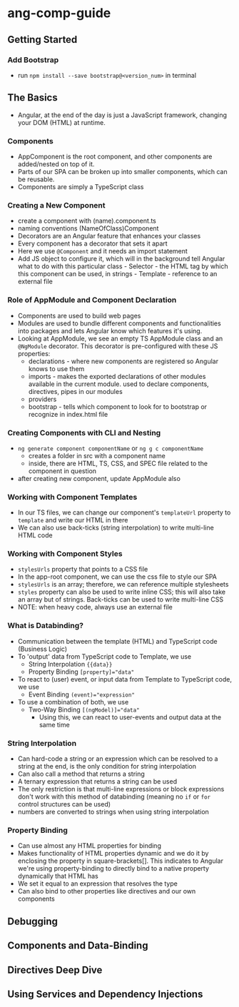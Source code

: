 # ang-comp-guide

## Getting Started
### Add Bootstrap
   - run `npm install --save bootstrap@<version_num>` in terminal


## The Basics
- Angular, at the end of the day is just a JavaScript framework, changing your DOM (HTML) at runtime.
### Components
- AppComponent is the root component, and other components are added/nested on top of it.
- Parts of our SPA can be broken up into smaller components, which can be reusable.
- Components are simply a TypeScript class
### Creating a New Component
- create a component with (name).component.ts
- naming conventions (NameOfClass)Component
- Decorators are an Angular feature that enhances your classes
- Every component has a decorator that sets it apart
- Here we use `@Component` and it needs an import statement
- Add JS object to configure it, which will in the background tell Angular what to do with this particular class
      - Selector - the HTML tag by which this component can be used, in strings
      - Template - reference to an external file
### Role of AppModule and Component Declaration
- Components are used to build web pages
- Modules are used to bundle different components and functionalities into packages and lets Angular know which features it's using.
- Looking at AppModule, we see an empty TS AppModule class and an `@NgModule` decorator.  This decorator is pre-configured with these JS properties:
   - declarations - where new components are registered so Angular knows to use them
   - imports - makes the exported declarations of other modules available in the current module.  used to declare components, directives, pipes in our modules
   - providers
   - bootstrap - tells which component to look for to bootstrap or recognize in index.html file
### Creating Components with CLI and Nesting
- `ng generate component componentName` or `ng g c componentName`
   - creates a folder in src with a component name
   - inside, there are HTML, TS, CSS, and SPEC file related to the component in question
- after creating new component, update AppModule also
### Working with Component Templates
- In our TS files, we can change our component's `templateUrl` property to `template` and write our HTML in there 
- We can also use back-ticks (string interpolation) to write multi-line HTML code
### Working with Component Styles
- `stylesUrls` property that points to a CSS file
- In the app-root component, we can use the css file to style our SPA
- `stylesUrls` is an array; therefore, we can reference multiple stylesheets
- `styles` property can also be used to write inline CSS; this will also take an array but of strings. Back-ticks can be used to write multi-line CSS
- NOTE: when heavy code, always use an external file
### What is Databinding?
   - Communication between the template (HTML) and TypeScript code (Business Logic)
   - To 'output' data from TypeScript code to Template, we use
      - String Interpolation `{{data}}`
      - Property Binding `[property]="data"`
   - To react to (user) event, or input data from Template to TypeScript code, we use
      - Event Binding `(event)="expression"`
   - To use a combination of both, we use
      - Two-Way Binding `[(ngModel)]="data"`
         - Using this, we can react to user-events and output data at the same time
### String Interpolation
   - Can hard-code a string or an expression which can be resolved to a string at the end, is the only condition for string interpolation
   - Can also call a method that returns a string
   - A ternary expression that returns a string can be used
   - The only restriction is that multi-line expressions or block expressions don't work with this method of databinding (meaning no `if` or `for` control structures can be used)
   - numbers are converted to strings when using string interpolation
### Property Binding
   - Can use almost any HTML properties for binding
   - Makes functionality of HTML properties dynamic and we do it by enclosing the property in square-brackets[].  This indicates to Angular we're using property-binding to directly bind to a native property dynamically that HTML has
   - We set it equal to an expression that resolves the type
   - Can also bind to other properties like directives and our own components

## Debugging



## Components and Data-Binding


## Directives Deep Dive


## Using Services and Dependency Injections
